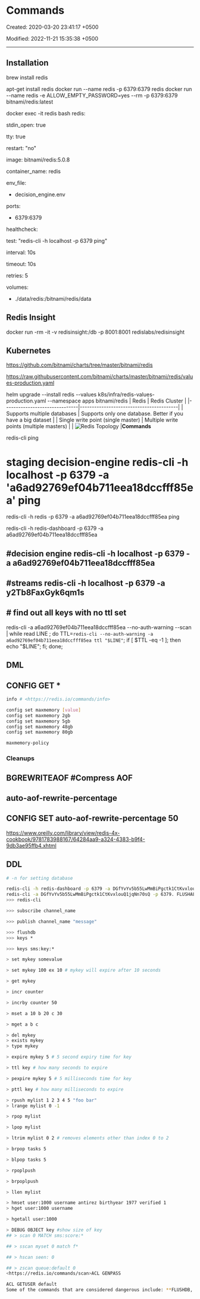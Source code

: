 # Commands

Created: 2020-03-20 23:41:17 +0500

Modified: 2022-11-21 15:35:38 +0500

---

## Installation

brew install redis

apt-get install redis
docker run --name redis -p 6379:6379 redis
docker run --name redis -e ALLOW_EMPTY_PASSWORD=yes --rm -p 6379:6379 bitnami/redis:latest

docker exec -it redis bash
redis:

stdin_open: true

tty: true

restart: "no"

image: bitnami/redis:5.0.8

container_name: redis

env_file:

- decision_engine.env

ports:

- 6379:6379

healthcheck:

test: "redis-cli -h localhost -p 6379 ping"

interval: 10s

timeout: 10s

retries: 5

volumes:

- ./data/redis:/bitnami/redis/data

## Redis Insight

docker run -rm -it -v redisinsight:/db -p 8001:8001 redislabs/redisinsight

## Kubernetes

<https://github.com/bitnami/charts/tree/master/bitnami/redis>

<https://raw.githubusercontent.com/bitnami/charts/master/bitnami/redis/values-production.yaml>

helm upgrade --install redis --values k8s/infra/redis-values-production.yaml --namespace apps bitnami/redis
| Redis                                                                                                                                                                    | Redis Cluster                                                                                                                                                                    |
|-------------------------------|-----------------------------------------|
| Supports multiple databases                                                                                                                                              | Supports only one database. Better if you have a big dataset                                                                                                                     |
| Single write point (single master)                                                                                                                                       | Multiple write points (multiple masters)                                                                                                                                         |
| ![Redis Topology](media/Redis_Commands-image1.png) |**Commands**

redis-cli ping

# staging decision-engine redis-cli -h localhost -p 6379 -a 'a6ad92769ef04b711eea18dccfff85ea' ping

redis-cli -h redis -p 6379 -a a6ad92769ef04b711eea18dccfff85ea ping

redis-cli -h redis-dashboard -p 6379 -a a6ad92769ef04b711eea18dccfff85ea

## #decision engine redis-cli -h localhost -p 6379 -a a6ad92769ef04b711eea18dccfff85ea

## #streams redis-cli -h localhost -p 6379 -a y2Tb8FaxGyk6qm1s

## # find out all keys with no ttl set

redis-cli -a a6ad92769ef04b711eea18dccfff85ea --no-auth-warning --scan | while read LINE ; do TTL=`redis-cli --no-auth-warning -a a6ad92769ef04b711eea18dccfff85ea ttl "$LINE"`; if [ $TTL -eq -1 ]; then echo "$LINE"; fi; done;

## DML

## CONFIG GET *

```bash
info # <https://redis.io/commands/info>

config set maxmemory [value]
config set maxmemory 2gb
config set maxmemory 5gb
config set maxmemory 48gb
config set maxmemory 80gb

maxmemory-policy
```

### Cleanups

## BGREWRITEAOF #Compress AOF

## auto-aof-rewrite-percentage

## CONFIG SET auto-aof-rewrite-percentage 50

<https://www.oreilly.com/library/view/redis-4x-cookbook/9781783988167/64284aa9-a324-4383-b9f4-9db3ae95ffb4.xhtml>

## DDL

```bash
# -n for setting database

redis-cli -h redis-dashboard -p 6379 -a DGfYvYv5b55LwMmBiPgctk1CtKvxlouQ1jqNn70sQ -n 1
redis-cli -a DGfYvYv5b55LwMmBiPgctk1CtKvxlouQ1jqNn70sQ -p 6379. FLUSHALL
>>> redis-cli

>>> subscribe channel_name

>>> publish channel_name "message"

>>> flushdb
>>> keys *

>>> keys sms:key:*

> set mykey somevalue

> set mykey 100 ex 10 # mykey will expire after 10 seconds

> get mykey

> incr counter

> incrby counter 50

> mset a 10 b 20 c 30

> mget a b c

> del mykey
> exists mykey
> type mykey

> expire mykey 5 # 5 second expiry time for key

> ttl key # how many seconds to expire

> pexpire mykey 5 # 5 milliseconds time for key

> pttl key # how many milliseconds to expire

> rpush mylist 1 2 3 4 5 "foo bar"
> lrange mylist 0 -1

> rpop mylist

> lpop mylist

> ltrim mylist 0 2 # removes elements other than index 0 to 2

> brpop tasks 5

> blpop tasks 5

> rpoplpush

> brpoplpush

> llen mylist

> hmset user:1000 username antirez birthyear 1977 verified 1
> hget user:1000 username

> hgetall user:1000

> DEBUG OBJECT key #show size of key
## > scan 0 MATCH sms:score:*

## > sscan myset 0 match f*

## > hscan seen: 0

## > zscan queue:default 0
<https://redis.io/commands/scan>ACL GENPASS

ACL GETUSER default
Some of the commands that are considered dangerous include: **FLUSHDB, FLUSHALL, KEYS, PEXPIRE, DEL, CONFIG, SHUTDOWN, BGREWRITEAOF, BGSAVE, SAVE, SPOP, SREM, RENAME, and DEBUG.**
```
